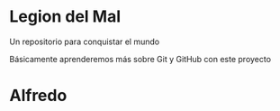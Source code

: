 # Legion del Mal
Un repositorio para conquistar el mundo

Básicamente aprenderemos más sobre Git y GitHub con este proyecto

# Alfredo